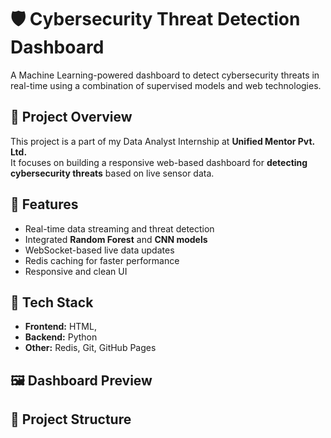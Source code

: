 # 🛡️ Cybersecurity Threat Detection Dashboard

A Machine Learning-powered dashboard to detect cybersecurity threats in real-time using a combination of supervised models and web technologies.

## 📌 Project Overview

This project is a part of my Data Analyst Internship at **Unified Mentor Pvt. Ltd.**  
It focuses on building a responsive web-based dashboard for **detecting cybersecurity threats** based on live sensor data.

## 🚀 Features

- Real-time data streaming and threat detection
- Integrated **Random Forest** and **CNN models**
- WebSocket-based live data updates
- Redis caching for faster performance
- Responsive and clean UI

## 🧠 Tech Stack

- **Frontend:** HTML,
- **Backend:** Python 
- **Other:** Redis, Git, GitHub Pages

## 🖼️ Dashboard Preview


## 📁 Project Structure

